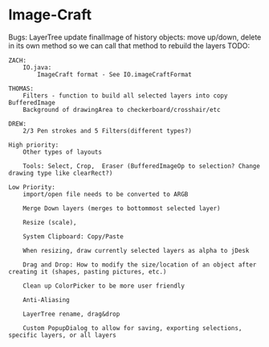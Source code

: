Image-Craft
===========

Bugs:
	LayerTree
		update finalImage of history objects: move up/down, delete
			in its own method so we can call that method to rebuild the layers
TODO:

	ZACH:
		IO.java:
			ImageCraft format - See IO.imageCraftFormat

	THOMAS: 
		Filters - function to build all selected layers into copy BufferedImage
		Background of drawingArea to checkerboard/crosshair/etc

	DREW: 
		2/3 Pen strokes and 5 Filters(different types?)

	High priority:
		Other types of layouts
	
		Tools: Select, Crop,  Eraser (BufferedImageOp to selection? Change drawing type like clearRect?)

	Low Priority:
		import/open file needs to be converted to ARGB

		Merge Down layers (merges to bottommost selected layer)
		
		Resize (scale),
		
		System Clipboard: Copy/Paste
		
		When resizing, draw currently selected layers as alpha to jDesk

		Drag and Drop: How to modify the size/location of an object after creating it (shapes, pasting pictures, etc.)

		Clean up ColorPicker to be more user friendly

		Anti-Aliasing
		
		LayerTree rename, drag&drop

		Custom PopupDialog to allow for saving, exporting selections, specific layers, or all layers